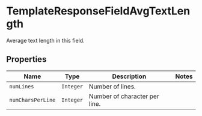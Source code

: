 

# TemplateResponseFieldAvgTextLength

Average text length in this field.

## Properties

Name | Type | Description | Notes
------------ | ------------- | ------------- | -------------
| `numLines` | ```Integer``` |  Number of lines.  |  |
| `numCharsPerLine` | ```Integer``` |  Number of character per line.  |  |



